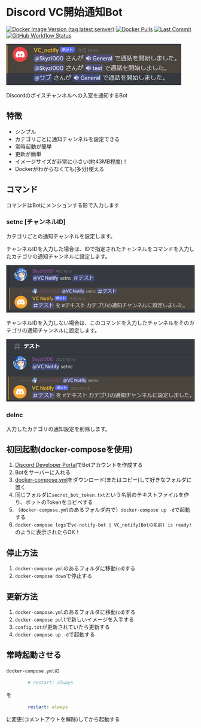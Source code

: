 # Discord VC開始通知Bot

[![Docker Image Version (tag latest semver)](https://img.shields.io/docker/v/skyzi000/discord-vc-notify-bot/latest)](https://hub.docker.com/r/skyzi000/discord-vc-notify-bot/tags)
[![Docker Pulls](https://img.shields.io/docker/pulls/skyzi000/discord-vc-notify-bot)](https://hub.docker.com/r/skyzi000/discord-vc-notify-bot)
[![Last Commit](https://img.shields.io/github/last-commit/Skyzi000/discord-vc-notify-bot)](https://github.com/Skyzi000/discord-vc-notify-bot/commits)
[![GitHub Workflow Status](https://img.shields.io/github/workflow/status/Skyzi000/discord-vc-notify-bot/Docker)](https://github.com/Skyzi000/discord-vc-notify-bot/actions/workflows/docker-publish.yml)

![example](https://raw.githubusercontent.com/Skyzi000/discord-vc-notify-bot/main/images/example.png)

Discordのボイスチャンネルへの入室を通知するBot

## 特徴

- シンプル
- カテゴリごとに通知チャンネルを設定できる
- 常時起動が簡単
- 更新が簡単
- イメージサイズが非常に小さい(約43MB程度)！
- Dockerがわからなくても(多分)使える

## コマンド

コマンドはBotにメンションする形で入力します

### setnc [チャンネルID]

カテゴリごとの通知チャンネルを設定します。

チャンネルIDを入力した場合は、IDで指定されたチャンネルをコマンドを入力したカテゴリの通知チャンネルに設定します。

![setnc-with-id](https://raw.githubusercontent.com/Skyzi000/discord-vc-notify-bot/main/images/setnc_with_id.png)

チャンネルIDを入力しない場合は、このコマンドを入力したチャンネルをそのカテゴリの通知チャンネルに設定します。

![setnc-without-id](https://raw.githubusercontent.com/Skyzi000/discord-vc-notify-bot/main/images/setnc_without_id.png)

### delnc

入力したカテゴリの通知設定を削除します。

## 初回起動(docker-composeを使用)

1. [Discord Developer Portal](https://discord.com/developers/applications)でBotアカウントを作成する
2. Botをサーバーに入れる
3. [docker-compose.yml](docker-compose.yml)をダウンロード(またはコピー)して好きなフォルダに置く
4. 同じフォルダに`secret_bot_token.txt`という名前のテキストファイルを作り、ボットのTokenをコピペする
5. （`docker-compose.yml`のあるフォルダ内で）`docker-compose up -d`で起動する
6. `docker-compose logs`で`vc-notify-bot | VC_notify(Botの名前) is ready!`のように表示されたらOK！

## 停止方法

1. `docker-compose.yml`のあるフォルダに移動(`cd`)する
2. `docker-compose down`で停止する

## 更新方法

1. `docker-compose.yml`のあるフォルダに移動(`cd`)する
2. `docker-compose pull`で新しいイメージを入手する
3. `config.txt`が更新されていたら更新する
4. `docker-compose up -d`で起動する

## 常時起動させる

`docker-compose.yml`の

```yml
        # restart: always
```

を

```yml
        restart: always
```

に変更(コメントアウトを解除)してから起動する
